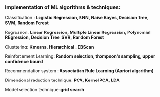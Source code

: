 ### Implementation of ML algorithms & techniques:


Classification : <b> Logistic Regression, KNN, Naive Bayes, Decision Tree, SVM, Random Forest </b>

Regression: <b> Linear Regression, Multiple Linear Regression, Polynomial REgression, Decision Tree, SVR, Random Forest </b>

Clusttering: <b> Kmeans, Hierarchical , DBScan </b>

Reinforcement Learning: <b> Random selection, thompson's sampling, upper confidence bound </b>

Recommendation system : <b> Association Rule Learning (Apriori algorithm) </b>

Dimensional reduction technique: <b> PCA, Kernel PCA, LDA </b>

Model selection technique: <b> grid search </b>

